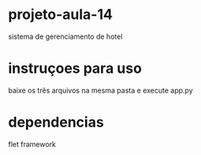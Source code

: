 # projeto-aula-14

sistema de gerenciamento de hotel

# instruçoes para uso
baixe os três arquivos na mesma pasta e execute app.py

# dependencias
flet framework
